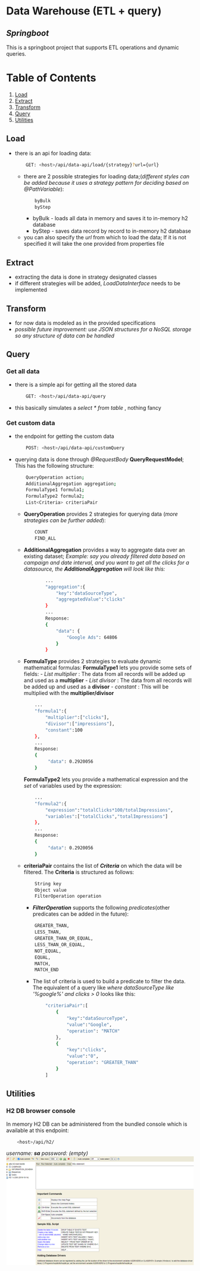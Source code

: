 # Data Warehouse (ETL + query)
## _Springboot_

This is a springboot project that supports ETL operations and dynamic queries.

# Table of Contents
1. [Load](#Load)
2. [Extract](#extract)
3. [Transform](#transform)
4. [Query](#query)
5. [Utilities](#utilities)


## Load
- there is an api for loading data:
    ```sh
        GET: <host>/api/data-api/load/{strategy}?url={url}
    ```
    - there are 2 possible strategies for loading data;(_different styles can be added because it uses a strategy pattern for deciding based on @PathVariable_):
        ```sh
            byBulk
            byStep
        ```
        - byBulk - loads all data in memory and saves it to in-memory h2 database
        - byStep - saves data record by record to in-memory h2 database
    - you can also specify the _url_ from which to load the data; If it is not specified it will take the one provided from properties file    
        
        
## Extract
- extracting the data is done in strategy designated classes
- if different strategies will be added, _LoadDataInterface_ needs to be implemented
## Transform
- for now data is modeled as in the provided specifications
- _possible future improvement: use JSON structures for a NoSQL storage so any structure of data can be handled_
## Query
### Get all data
- there is a simple api for getting all the stored data
    ```sh
        GET: <host>/api/data-api/query
    ```
- this basically simulates a _select * from table_ , nothing fancy
### Get custom data
- the endpoint for getting the custom data
    ```sh
        POST: <host>/api/data-api/customQuery
    ```
- querying data is done through _@RequestBody_ **QueryRequestModel**; This has the following structure:
    ```sh
        QueryOperation action;
        AdditionalAggregation aggregation;
        FormulaType1 formula1;
        FormulaType2 formula2;
        List<Criteria> criteriaPair
    ```
    - **QueryOperation** provides 2 strategies for querying data (_more strategies can be further added_):
        ```sh
            COUNT
            FIND_ALL
        ```
    - **AdditionalAggregation** provides a way to aggregate data over an existing dataset; _Example: say you already filtered data based on campaign and date interval, and you want to get all the clicks for a datasource, the **AdditionalAggregation** will look like this:_
        ```sh
                ...
                "aggregation":{
                    "key":"dataSourceType",
                    "aggregatedValue":"clicks"
                }
                ...
                Response:
                {
                    "data": {
                        "Google Ads": 64806
                    }
                }
        ```  
    - **FormulaType** provides 2 strategies to evaluate dynamic mathematical formulas:
            **FormulaType1** lets you provide some sets of fields:
                - _List<String> multiplier_ : The data from all records will be added up and used as a **multiplier**
                - _List<String> divisor_ : The data from all records will be added up and used as a **divisor**
                - _constant_ : This will be multiplied with the **multiplier/divisor**
        ```sh
            ...
            "formula1":{
                "multiplier":["clicks"],
                "divisor":["impressions"],
                "constant":100
            },
            ...
            Response:
            {
                 "data": 0.2920056
            }
         ```
        **FormulaType2** lets you provide a mathematical expression and the _set_ of variables used by the expression:
        ```sh
            ...
            "formula2":{
                "expression":"totalClicks*100/totalImpressions",
                "variables":["totalClicks","totalImpressions"]
            },
            ...
            Response:
            {
                 "data": 0.2920056
            }
         ```
    - **criteriaPair** contains the list of **_Criteria_** on which the data will be filtered. The **Criteria** is structured as follows:
        ```sh
            String key
            Object value
            FilterOperation operation
        ```
        - **_FilterOperation_** supports the following _predicates_(other predicates can be added in the future):
        ```sh
            GREATER_THAN,
            LESS_THAN,
            GREATER_THAN_OR_EQUAL,
            LESS_THAN_OR_EQUAL,
            NOT_EQUAL,
            EQUAL,
            MATCH,
            MATCH_END
        ```
        - The list of criteria is used to build a predicate to filter the data. The equivalent of a query like _where dataSourceType like '%google%' and clicks > 0_ looks like this:
        ```sh
            	"criteriaPair":[
		            {
			            "key":"dataSourceType",
			            "value":"Google",
			            "operation": "MATCH"
		            },
		            {
			            "key":"clicks",
			            "value":"0",
			            "operation": "GREATER_THAN"
		            }
		        ]
		```        

## Utilities
### H2 DB browser console
In memory H2 DB can be administered from the bundled console which is available at this endpoint:
```sh
    <host>/api/h2/
```
_username: **sa** password: (empty)_
![console screenshot](https://github.com/ssttaarr33/datawarehouse/blob/master/service/src/main/resources/console.PNG)